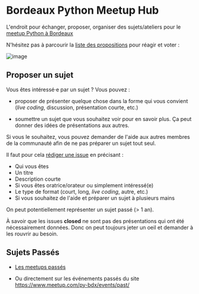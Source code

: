 # Bordeaux Python Meetup Hub

L'endroit pour échanger, proposer, organiser des sujets/ateliers pour le [meetup
Python à Bordeaux](https://www.meetup.com/py-bdx/)

N'hésitez pas à parcourir la [liste des
propositions](https://github.com/pybdx/meetup-hub/issues) pour réagir et voter :

![image](https://cloud.githubusercontent.com/assets/1388706/21383842/f94e72d8-c767-11e6-9ae3-0443f9a59d17.png)


## Proposer un sujet

Vous êtes intéressé·e par un sujet ? Vous pouvez :

* proposer de présenter quelque chose dans la forme qui vous convient (*live coding*,
  discussion, présentation courte, etc.)

* soumettre un sujet que vous souhaitez voir pour en savoir plus. Ça peut donner des
  idées de présentations aux autres.

Si vous le souhaitez, vous pouvez demander de l'aide aux autres membres de la
communauté afin de ne pas préparer un sujet tout seul.

Il faut pour cela [rédiger une issue](https://github.com/pybdx/meetup-hub/issues/new)
en précisant :

* Qui vous êtes
* Un titre
* Description courte
* Si vous êtes oratrice/orateur ou simplement intéressé(e)
* Le type de format (court, long, *live coding*, autre, etc.)
* Si vous souhaitez de l'aide et préparer un sujet à plusieurs mains

On peut potentiellement représenter un sujet passé (> 1 an).

À savoir que les issues **closed** ne sont pas des présentations qui ont été
nécessairement données. Donc on peut toujours jeter un oeil et demander à les rouvrir
au besoin.

## Sujets Passés

* [Les meetups passés](./HISTORY.md)

* Ou directement sur les événements passés du site
  https://www.meetup.com/py-bdx/events/past/
